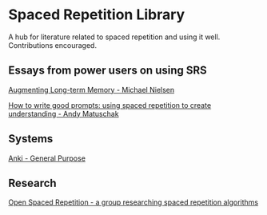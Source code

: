# Spaced Repetition Library
A hub for literature related to spaced repetition and using it well. Contributions encouraged.

## Essays from power users on using SRS

[Augmenting Long-term Memory - Michael Nielsen](https://augmentingcognition.com/ltm.html)

[How to write good prompts: using spaced repetition to create understanding - Andy Matuschak](https://andymatuschak.org/prompts/)

## Systems

[Anki - General Purpose](https://apps.ankiweb.net/)


## Research

[Open Spaced Repetition - a group researching spaced repetition algorithms](https://github.com/open-spaced-repetition)
